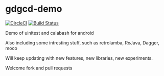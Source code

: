 gdgcd-demo
==========
[![CircleCI](https://circleci.com/gh/qinyu/gdgcd-demo.svg?style=svg)](https://circleci.com/gh/qinyu/gdgcd-demo) [![Build Status](https://snap-ci.com/qinyu/gdgcd-demo/branch/master/build_image)](https://snap-ci.com/qinyu/gdgcd-demo/branch/master)

Demo of uinitest and calabash for android

Also including some intresting stuff, such as retrolamba, RxJava, Dagger, moco

Will keep updating with new features, new libraries, new experiments.

Welcome fork and pull requests
